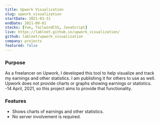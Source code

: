 ```yaml
---
title: Upwork Visualization
slug: upwork_visualization
startDate: 2021-03-31
endDate: 2021-09-01
stacks: [Vue, TailwindCSS, JavaScript]
live: https://lablnet.github.io/upwork_visualization/
github: lablnet/upwork_visualization
company: projects
featured: false
---
```


### Purpose
As a freelancer on Upwork, I developed this tool to help visualize and track my earnings and other statistics. I am publishing it for others to use as well. Upwork does not provide charts or graphs showing earnings or statistics. -14 April, 2021, so this project aims to provide that functionality.

### Features
- Shows charts of earnings and other statistics.
- No server involvement is required.

